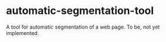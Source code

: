 automatic-segmentation-tool
===========================

A tool for automatic segmentation of a web page. 
To be, not yet implemented.


